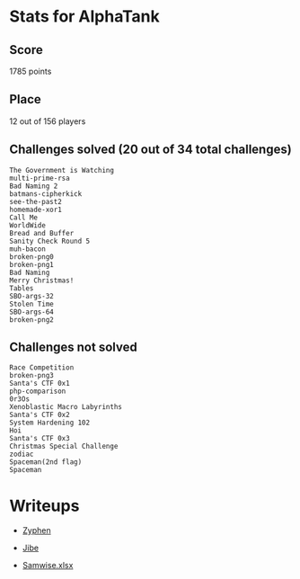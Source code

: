 # Stats for AlphaTank
## Score
1785 points
## Place
12 out of 156 players

## Challenges solved (20 out of 34 total challenges)
```
The Government is Watching
multi-prime-rsa
Bad Naming 2
batmans-cipherkick
see-the-past2
homemade-xor1
Call Me
WorldWide
Bread and Buffer
Sanity Check Round 5
muh-bacon
broken-png0
broken-png1
Bad Naming
Merry Christmas!
Tables
SBO-args-32
Stolen Time
SBO-args-64
broken-png2
```


## Challenges not solved
```
Race Competition
broken-png3
Santa's CTF 0x1
php-comparison
0r3Os
Xenoblastic Macro Labyrinths
Santa's CTF 0x2
System Hardening 102
Hoi
Santa's CTF 0x3
Christmas Special Challenge
zodiac
Spaceman(2nd flag)
Spaceman
```

# Writeups
 - [Zyphen](https://zyphensvc.github.io/ctfs/December-ICTF-Writeup/)

 - [Jibe](https://github.com/jibeee/ctf-writeups/tree/master/ictf/round5/)

 - [Samwise.xlsx](https://github.com/Samwise74/Writeups/tree/master/2020-ictf-December)
